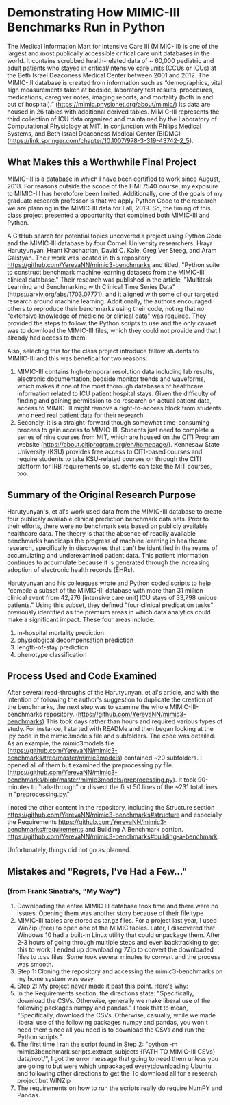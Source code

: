 # Demonstrating How MIMIC-III Benchmarks Run in Python
The Medical Information Mart for Intensive Care III (MIMIC-III) is one of the largest and most publically accessible critical care unit databases in the world. It contains scrubbed health-related data of ~ 60,000 pediatric and adult patients who stayed in critical/intensive care units (CCUs or ICUs) at the Beth Israel Deaconess Medical Center between 2001 and 2012. The MIMIC-III database is created from information such as “demographics, vital sign measurements taken at bedside, laboratory test results, procedures, medications, caregiver notes, imaging reports, and mortality (both in and out of hospital).” (https://mimic.physionet.org/about/mimic/) Its data are housed in 26 tables with additional derived tables.  MIMIC-III represents the third collection of ICU data organized and maintained by the Laboratory of Computational Physiology at MIT, in conjunction with Philips Medical Systems, and Beth Israel Deaconess Medical Center (BIDMC) (https://link.springer.com/chapter/10.1007/978-3-319-43742-2_5).  

## What Makes this a Worthwhile Final Project
MIMIC-III is a database in which I have been certified to work since August, 2018. For reasons outside the scope of the HMI 7540 course, my exposure to MIMIC-III has heretofore been limited. Additionally, one of the goals of my graduate research professor is that we apply Python Code to the research we are planning in the MIMIC-III data for Fall, 2019. So, the timing of this class project presented  a opportunity that combined both MIMIC-III and Python.

A GitHub search for potential topics uncovered a project using Python Code and the MIMIC-III database by four Cornell University researchers: Hrayr Harutyunyan, Hrant Khachatrian, David C. Kale, Greg Ver Steeg, and Aram Galstyan. Their work was located in this repository https://github.com/YerevaNN/mimic3-benchmarks and titled,  "Python suite to construct benchmark machine learning datasets from the MIMIC-III clinical database." Their research was published in the article, "Multitask Learning and Benchmarking with Clinical Time Series Data" (https://arxiv.org/abs/1703.07771), and it aligned with some of our targeted research around machine learning. Additionally, the authors encouraged others to reproduce their benchmarks using their code, noting that no "extensive knowledge of medicine or clinical data" was required. They provided the steps to follow, the Python scripts to use and the only cavaet was to download the MIMIC-III files, which they could not provide and that I already had access to them. 

Also, selecting this for the class project introduce fellow students to MIMIIC-III and this was benefical for two reasons:
 1. MIMIC-III contains high-temporal resolution data including lab results, electronic documentation, bedside monitor trends and waveforms, which makes it one of the most thorough databases of healthcare information related to ICU patient hospital stays. Given the difficulty of finding and gaining permission to do research on actual patient data, access to MIMIC-III might remove a right-to-access block from students who need real patient data for their research.  
 1. Secondly, it is a straight-forward though somewhat time-consuming process to gain access to MIMIC-III. Students just need to complete a series of nine courses from MIT, which are housed on the CITI Program website (https://about.citiprogram.org/en/homepage/). Kennesaw State University (KSU) provides free access to CITI-based courses and require students to take KSU-related courses on through the CITI platform for IRB requirements so, students can take the MIT courses, too.

## Summary of the Original Research Purpose
Harutyunyan's, et al's work used data from the MIMIC-III database to create four publicaly available clinical prediction benchmark data sets. Prior to their efforts, there were no benchmark sets based on publicly available healthcare data. The theory is that the absence of readily available benchmarks handicaps the progress of machine learning in healthcare research, specifically in discoveries that can't be identified in the reams of accumulating and underexamined patient data. This patient information continues to accumulate because it is generated through the increasing adoption of electronic health records (EHRs). 

Harutyunyan and his colleagues wrote and Python coded scripts to help "compile a subset of the MIMIC-III database with more than 31 million clinical event from 42,276 [intensive care unit] ICU stays of 33,798 unique patients." Using this subset, they defined "four clinical predication tasks"  previously identified as the premium areas in which data analytics could make a significant impact. These four areas include:
 1. in-hospital mortality prediction
 1. physiological decompensation prediction
 1. length-of-stay prediction
 1. phenotype classification
 
## Process Used and Code Examined 
After several read-throughs of the Harutyunyan, et al's article, and with the intention of following the author's suggestion to duplicate the creation of the benchmarks, the next step was to examine the whole MIMIC-III-benchmarks repository.  (https://github.com/YerevaNN/mimic3-benchmarks) This took days rather than hours and required various types of study. For instance, I started with READMe and then began looking at the .py code in the mimic3models file and subfolders. The code was detailed.  As an example, the mimic3models file (https://github.com/YerevaNN/mimic3-benchmarks/tree/master/mimic3models) contained ~20 subfolders. I opened all of them but examined the preprocessing.py file. (https://github.com/YerevaNN/mimic3-benchmarks/blob/master/mimic3models/preprocessing.py).  It took 90-minutes to "talk-through" or dissect the first 50 lines of the ~231 total lines in "preprocessing.py."   
 
I noted the other content in the repository, including the Structure section https://github.com/YerevaNN/mimic3-benchmarks#structure and especially the Requirements https://github.com/YerevaNN/mimic3-benchmarks#requirements and Building A Benchmark portion.  https://github.com/YerevaNN/mimic3-benchmarks#building-a-benchmark.

Unfortunately, things did not go as planned.

## Mistakes and "Regrets, I've Had a Few..." 
### (from Frank Sinatra's, "My Way")
1. Downloading the entire MIMIC III database took time and there were no issues. Opening them was another story because of their file type
 1. MIMIC-III tables are stored as tar.gz files. For a project last year, I used WinZip (free) to open one of the MIMIC tables. Later, I discovered that Windows 10 had a built-in Linux utility that could unpackage them. After 2-3 hours of going through multiple steps and even backtracking to get this to work, I ended up downloading 7Zip to convert the downloaded files to .csv files. Some took several minutes to convert and the process was smooth.
1. Step 1: Cloning the repository and accessing the mimic3-benchmarks on my home system was easy.
1. Step 2: My project never made it past this point. Here's why:
 1. In the Requirements section, the directions state: "Specifically, download the CSVs. Otherwise, generally we make liberal use of the following packages:numpy and pandas." I took that to mean, "Specifically, download the CSVs. Otherwise, casually, while we made liberal use of the following packages numpy and pandas, you won't need them since all you need is to download the CSVs and run the Python scripts."
 1. The first time I ran the script found in Step 2: "python -m mimic3benchmark.scripts.extract_subjects {PATH TO MIMIC-III CSVs} data/root/", I got the error message that going to need them unless you are going to but were 
which unpackaged everytdownloading Ubuntu and following other directions to get the To download all for a research project but WINZip
1. The requirements on how to run the scripts really do require NumPY and Pandas.





 



